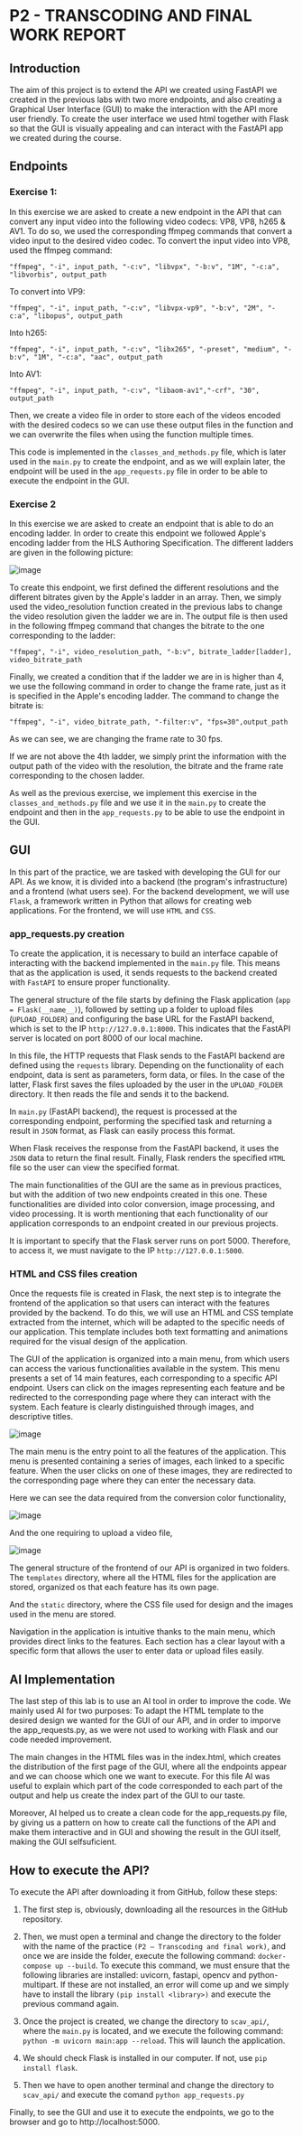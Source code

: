 # P2 - TRANSCODING AND FINAL WORK REPORT

## Introduction
The aim of this project is to extend the API we created using FastAPI we created in the previous labs with two more endpoints, and also creating a Graphical User Interface (GUI) to make the interaction with the API more user friendly. To create the user interface we used html together with Flask so that the GUI is visually appealing and can interact with the FastAPI app we created during the course. 

## Endpoints
### Exercise 1: 
In this exercise we are asked to create a new endpoint in the API that can convert any input video into the following video codecs: VP8, VP8, h265 & AV1. To do so, we used the corresponding ffmpeg commands that convert a video input to the desired video codec. To convert the input video into VP8, used the ffmpeg command: 

```
"ffmpeg", "-i", input_path, "-c:v", "libvpx", "-b:v", "1M", "-c:a", "libvorbis", output_path
```

To convert into VP9: 

```
"ffmpeg", "-i", input_path, "-c:v", "libvpx-vp9", "-b:v", "2M", "-c:a", "libopus", output_path
```

Into h265: 

```
"ffmpeg", "-i", input_path, "-c:v", "libx265", "-preset", "medium", "-b:v", "1M", "-c:a", "aac", output_path

```

Into AV1: 

```
"ffmpeg", "-i", input_path, "-c:v", "libaom-av1","-crf", "30", output_path
```

Then, we create a video file in order to store each of the videos encoded with the desired codecs so we can use these output files in the function and we can overwrite the files when using the function multiple times. 

This code is implemented in the `classes_and_methods.py` file, which is later used in the `main.py` to create the endpoint, and as we will explain later, the endpoint will be used in the `app_requests.py` file in order to be able to execute the endpoint in the GUI. 

### Exercise 2
In this exercise we are asked to create an endpoint that is able to do an encoding ladder. In order to create this endpoint we followed Apple's encoding ladder from the HLS Authoring Specification. The different ladders are given in the following picture:  

![image](https://github.com/user-attachments/assets/b7bf1f20-3949-4e06-90dd-d41ae0e37c04)


To create this endpoint, we first defined the different resolutions and the different bitrates given by the Apple's ladder in an array. Then, we simply used the video_resolution function created in the previous labs to change the video resolution given the ladder we are in. The output file is then used in the following ffmpeg command that changes the bitrate to the one corresponding to the ladder: 

```
"ffmpeg", "-i", video_resolution_path, "-b:v", bitrate_ladder[ladder], video_bitrate_path
```

Finally, we created a condition that if the ladder we are in is higher than 4, we use the following command in order to change the frame rate, just as it is specified in the Apple's encoding ladder. The command to change the bitrate is: 

```
"ffmpeg", "-i", video_bitrate_path, "-filter:v", "fps=30",output_path
```
As we can see, we are changing the frame rate to 30 fps. 

If we are not above the 4th ladder, we simply print the information with the output path of the video with the resolution, the bitrate and the frame rate corresponding to the chosen ladder. 

As well as the previous exercise, we implement this exercise in the `classes_and_methods.py` file and we use it in the `main.py` to create the endpoint and then in the `app_requests.py` to be able to use the endpoint in the GUI.


## GUI
In this part of the practice, we are tasked with developing the GUI for our API. As we know, it is divided into a backend (the program's infrastructure) and a frontend (what users see). For the backend development, we will use `Flask`, a framework written in Python that allows for creating web applications. For the frontend, we will use `HTML` and `CSS`.

### app_requests.py creation
To create the application, it is necessary to build an interface capable of interacting with the backend implemented in the `main.py` file. This means that as the application is used, it sends requests to the backend created with `FastAPI` to ensure proper functionality.

The general structure of the file starts by defining the Flask application (`app = Flask(__name__)`), followed by setting up a folder to upload files (`UPLOAD_FOLDER`) and configuring the base URL for the FastAPI backend, which is set to the IP `http://127.0.0.1:8000`. This indicates that the FastAPI server is located on port 8000 of our local machine.

In this file, the HTTP requests that Flask sends to the FastAPI backend are defined using the `requests` library. Depending on the functionality of each endpoint, data is sent as parameters, form data, or files. In the case of the latter, Flask first saves the files uploaded by the user in the `UPLOAD_FOLDER` directory. It then reads the file and sends it to the backend.

In `main.py` (FastAPI backend), the request is processed at the corresponding endpoint, performing the specified task and returning a result in `JSON` format, as Flask can easily process this format.

When Flask receives the response from the FastAPI backend, it uses the `JSON` data to return the final result. Finally, Flask renders the specified `HTML` file so the user can view the specified format.

The main functionalities of the GUI are the same as in previous practices, but with the addition of two new endpoints created in this one.
These functionalities are divided into color conversion, image processing, and video processing.
It is worth mentioning that each functionality of our application corresponds to an endpoint created in our previous projects.

It is important to specify that the Flask server runs on port 5000. Therefore, to access it, we must navigate to the IP `http://127.0.0.1:5000`.

### HTML and CSS files creation
Once the requests file is created in Flask, the next step is to integrate the frontend of the application so that users can interact with the features provided by the backend. To do this, we will use an HTML and CSS template extracted from the internet, which will be adapted to the specific needs of our application. This template includes both text formatting and animations required for the visual design of the application.

The GUI of the application is organized into a main menu, from which users can access the various functionalities available in the system. This menu presents a set of 14 main features, each corresponding to a specific API endpoint. Users can click on the images representing each feature and be redirected to the corresponding page where they can interact with the system. Each feature is clearly distinguished through images, and descriptive titles.

![image](https://github.com/user-attachments/assets/95aa3266-9915-44b1-b161-3ec83fd29a98)

The main menu is the entry point to all the features of the application. This menu is presented containing a series of images, each linked to a specific feature. When the user clicks on one of these images, they are redirected to the corresponding page where they can enter the necessary data.

Here we can see the data required from the conversion color functionality,

![image](https://github.com/user-attachments/assets/1e8d6f0c-6d1e-41c0-b41d-87002d313bfe)

And the one requiring to upload a video file, 

![image](https://github.com/user-attachments/assets/ea5cc2c8-b9e4-477b-8cc0-ecdc325cf25e)


The general structure of the frontend of our API is organized in two folders. The `templates` directory, where all the HTML files for the application are stored, organized os that each feature has its own page.

And the `static` directory, where the CSS file used for design and the images used in the menu are stored.

Navigation in the application is intuitive thanks to the main menu, which provides direct links to the features. Each section has a clear layout with a specific form that allows the user to enter data or upload files easily.


## AI Implementation
The last step of this lab is to use an AI tool in order to improve the code. We mainly used AI for two purposes: To adapt the HTML template to the desired design we wanted for the GUI of our API, and in order to imporve the app_requests.py, as we were not used to working with Flask and our code needed improvement. 

The main changes in the HTML files was in the index.html, which creates the distribution of the first page of the GUI, where all the endpoints appear and we can choose which one we want to execute. For this file AI was useful to explain which part of the code corresponded to each part of the output and help us create the index part of the GUI to our taste. 

Moreover, AI helped us to create a clean code for the app_requests.py file, by giving us a pattern on how to create call the functions of the API and make them interactive and in GUI and showing the result in the GUI itself, making the GUI selfsuficient. 


## How to execute the API?
To execute the API after downloading it from GitHub, follow these steps:

1. The first step is, obviously, downloading all the resources in the GitHub repository. 

2. Then, we must open a terminal and change the directory to the folder with the name of the practice `(P2 – Transcoding and final work)`, and once we are inside the folder, execute the following command: `docker-compose up --build`.
To execute this command, we must ensure that the following libraries are installed: uvicorn, fastapi, opencv and python-multipart. If these are not installed, an error will come up and we simply have to install the library `(pip install <library>)` and execute the previous command again. 

3. Once the project is created, we change the directory to `scav_api/`, where the `main.py` is located, and we execute the following command:
`python -m uvicorn main:app --reload`. This will launch the application. 

4. We should check Flask is installed in our computer. If not, use `pip install flask`. 

5. Then we have to open another terminal and change the directory to `scav_api/` and execute the comand 
`python app_requests.py`

Finally, to see the GUI and use it to execute the endpoints, we go to the browser and go to http://localhost:5000. 

